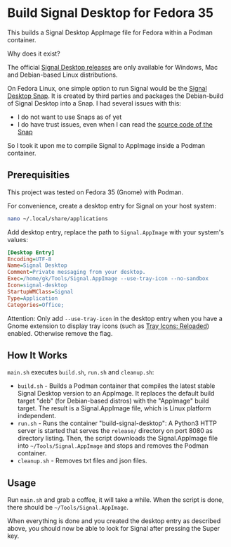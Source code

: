 Build Signal Desktop for Fedora 35
==================================

This builds a Signal Desktop AppImage file for Fedora within a Podman container.

Why does it exist?

The official [Signal Desktop releases](https://signal.org/download/) are only available for Windows, Mac and Debian-based Linux distributions. 

On Fedora Linux, one simple option to run Signal would be the [Signal Desktop Snap](https://snapcraft.io/signal-desktop). It is created by third parties and packages the Debian-build of Signal Desktop into a Snap. I had several issues with this: 

- I do not want to use Snaps as of yet
- I do have trust issues, even when I can read the [source code of the Snap](https://github.com/snapcrafters/signal-desktop)

So I took it upon me to compile Signal to AppImage inside a Podman container.

Prerequisities
--------------

This project was tested on Fedora 35 (Gnome) with Podman.

For convenience, create a desktop entry for Signal on your host system:

```bash
nano ~/.local/share/applications
```

Add desktop entry, replace the path to `Signal.AppImage` with your system's values:

```ini
[Desktop Entry]
Encoding=UTF-8
Name=Signal Desktop
Comment=Private messaging from your desktop.
Exec=/home/gk/Tools/Signal.AppImage --use-tray-icon --no-sandbox
Icon=signal-desktop
StartupWMClass=Signal
Type=Application
Categories=Office;
```

Attention: Only add `--use-tray-icon` in the desktop entry when you have a Gnome extension to display tray icons (such as [Tray Icons: Reloaded](https://github.com/MartinPL/Tray-Icons-Reloaded)) enabled. Otherwise remove the flag.

How It Works
------------

`main.sh` executes `build.sh`, `run.sh` and `cleanup.sh`:

- `build.sh` - Builds a Podman container that compiles the latest stable Signal Desktop version to an AppImage. It replaces the default build target "deb" (for Debian-based distros) with the "AppImage" build target. The result is a Signal.AppImage file, which is Linux platform independent.
- `run.sh` - Runs the container "build-signal-desktop": A Python3 HTTP server is started that serves the `release/` directory on port 8080 as directory listing. Then, the script downloads the Signal.AppImage file into `~/Tools/Signal.AppImage` and stops and removes the Podman container.
- `cleanup.sh` - Removes txt files and json files.

Usage
-----

Run `main.sh` and grab a coffee, it will take a while. When the script is done, there should be `~/Tools/Signal.AppImage`.

When everything is done and you created the desktop entry as described above, you should now be able to look for Signal after pressing the Super key.